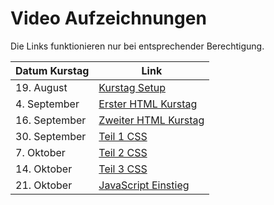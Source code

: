 # Video Aufzeichnungen

Die Links funktionieren nur bei entsprechender Berechtigung.

| Datum Kurstag | Link |
|---------------|------|
| 19. August | [Kurstag Setup](https://migros-my.sharepoint.com/:v:/g/personal/res_kocher_digitecgalaxus_ch/ETAqy6LISFhEnlfyb7yTDy4BGHT_f6K2i-IHDjIMUJitvA?nav=eyJyZWZlcnJhbEluZm8iOnsicmVmZXJyYWxBcHAiOiJPbmVEcml2ZUZvckJ1c2luZXNzIiwicmVmZXJyYWxBcHBQbGF0Zm9ybSI6IldlYiIsInJlZmVycmFsTW9kZSI6InZpZXciLCJyZWZlcnJhbFZpZXciOiJNeUZpbGVzTGlua0NvcHkifX0&e=R3fXmK) |
| 4. September | [Erster HTML Kurstag](https://migros-my.sharepoint.com/:v:/g/personal/res_kocher_digitecgalaxus_ch/EU0ramTA1Z1Bswaef_Ko4wsBvQnk1SeuYF4LjNQOnk9CVw?nav=eyJyZWZlcnJhbEluZm8iOnsicmVmZXJyYWxBcHAiOiJPbmVEcml2ZUZvckJ1c2luZXNzIiwicmVmZXJyYWxBcHBQbGF0Zm9ybSI6IldlYiIsInJlZmVycmFsTW9kZSI6InZpZXciLCJyZWZlcnJhbFZpZXciOiJNeUZpbGVzTGlua0NvcHkifX0&e=osiDak) |
| 16. September | [Zweiter HTML Kurstag](https://migros-my.sharepoint.com/:v:/g/personal/res_kocher_digitecgalaxus_ch/EcaVAmqQ_WdFuAnmzyu5cpQB6V7xOCFets_tyPBtZU1ugw?nav=eyJyZWZlcnJhbEluZm8iOnsicmVmZXJyYWxBcHAiOiJPbmVEcml2ZUZvckJ1c2luZXNzIiwicmVmZXJyYWxBcHBQbGF0Zm9ybSI6IldlYiIsInJlZmVycmFsTW9kZSI6InZpZXciLCJyZWZlcnJhbFZpZXciOiJNeUZpbGVzTGlua0NvcHkifX0&e=bCR1Cx) |
| 30. September | [Teil 1 CSS](https://migros-my.sharepoint.com/:v:/g/personal/res_kocher_digitecgalaxus_ch/EfoznC9T8KZFp0H1WgwBc64BCxapu9LKww0kWB6EGRM5PA?nav=eyJyZWZlcnJhbEluZm8iOnsicmVmZXJyYWxBcHAiOiJPbmVEcml2ZUZvckJ1c2luZXNzIiwicmVmZXJyYWxBcHBQbGF0Zm9ybSI6IldlYiIsInJlZmVycmFsTW9kZSI6InZpZXciLCJyZWZlcnJhbFZpZXciOiJNeUZpbGVzTGlua0NvcHkifX0&e=RJmREO) |
| 7. Oktober | [Teil 2 CSS](https://migros-my.sharepoint.com/:v:/g/personal/res_kocher_digitecgalaxus_ch/EfOflOrG56pKjBVQwzNpRZoBk1cOVFaAma2h_x4Tnv8vJQ?nav=eyJyZWZlcnJhbEluZm8iOnsicmVmZXJyYWxBcHAiOiJPbmVEcml2ZUZvckJ1c2luZXNzIiwicmVmZXJyYWxBcHBQbGF0Zm9ybSI6IldlYiIsInJlZmVycmFsTW9kZSI6InZpZXciLCJyZWZlcnJhbFZpZXciOiJNeUZpbGVzTGlua0NvcHkifX0&e=T13fuN) |
| 14. Oktober | [Teil 3 CSS](https://migros-my.sharepoint.com/:v:/g/personal/res_kocher_digitecgalaxus_ch/EfOflOrG56pKjBVQwzNpRZoBk1cOVFaAma2h_x4Tnv8vJQ?nav=eyJyZWZlcnJhbEluZm8iOnsicmVmZXJyYWxBcHAiOiJPbmVEcml2ZUZvckJ1c2luZXNzIiwicmVmZXJyYWxBcHBQbGF0Zm9ybSI6IldlYiIsInJlZmVycmFsTW9kZSI6InZpZXciLCJyZWZlcnJhbFZpZXciOiJNeUZpbGVzTGlua0NvcHkifX0&e=T13fuN) |
| 21. Oktober | [JavaScript Einstieg](https://migros-my.sharepoint.com/:v:/g/personal/res_kocher_digitecgalaxus_ch/EU_w8vTI9LhDm3Uxn_NXCskBjZP9RKtTixQocCSI7_YBkQ?nav=eyJyZWZlcnJhbEluZm8iOnsicmVmZXJyYWxBcHAiOiJPbmVEcml2ZUZvckJ1c2luZXNzIiwicmVmZXJyYWxBcHBQbGF0Zm9ybSI6IldlYiIsInJlZmVycmFsTW9kZSI6InZpZXciLCJyZWZlcnJhbFZpZXciOiJNeUZpbGVzTGlua0NvcHkifX0&e=eD3QoU)